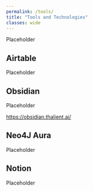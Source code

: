 ```yaml
---
permalink: /tools/
title: "Tools and Technologies"
classes: wide
---
```


Placeholder

## Airtable

Placeholder

## Obsidian

Placeholder

https://obsidian.thalient.ai/

## Neo4J Aura

Placeholder

## Notion

Placeholder